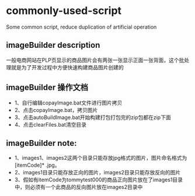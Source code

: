 # commonly-used-script
Some common script, reduce duplication of artificial operation

## imageBuilder description
一般电商网站在PLP页显示的商品图片会有两张一张显示正面一张背面，这个批处理就是为了开发过程中方便快速构建商品图片创建的

## imageBuilder 操作文档
* 1、自行编辑copayImage.bat文件进行图片拷贝
* 2、点击copayImage.bat，拷贝图片
* 3、点击autoBuildImage.bat开始构建打包打包完的zip包都在zip下面
* 4、点击clearFiles.bat清空目录

## imageBuilder note:
* 1、images1、images2这两个目录只能存放jpg格式的图片，图片命名格式为[itemCode]* .jpg。
* 2、images1目录只能存放正向的图片，images2目录只能存放反向的图片
* 3、假如有itemCode为tommytest000的商品正向图片放在了images1目录中，则必须有一个此商品的反向图片放在images2目录中



